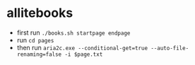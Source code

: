 # allitebooks

- first run `./books.sh startpage endpage`
- run `cd pages`
- then run `aria2c.exe --conditional-get=true --auto-file-renaming=false -i $page.txt`
